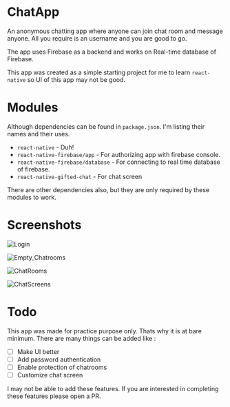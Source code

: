 # ChatApp
An anonymous chatting app where anyone can join chat room and message anyone. All you require is an username and you are good to go.

The app uses Firebase as a backend and works on Real-time database of Firebase.

This app was created as a simple starting project for me to learn `react-native` so UI of this app may not be good.

# Modules
Although dependencies can be found in `package.json`. I'm listing their names and their uses.

- `react-native` - Duh!
- `react-native-firebase/app` - For authorizing app with firebase console.
- `react-native-firebase/database` - For connecting to real time database of firebase.
- `react-native-gifted-chat` - For chat screen


There are other dependencies also, but they are only  required by these modules to work.

# Screenshots

![Login](/Screenshots/Login.jpg])

![Empty_Chatrooms](/Screenshots/Empty_Chatrooms.jpg])

![ChatRooms](/Screenshots/ChatRooms.jpg])

![ChatScreens](/Screenshots/ChatScreens.jpg])

# Todo

This app was made for practice purpose only. Thats why it is at bare minimum. There are many things can be added like :

- [ ] Make UI better
- [ ] Add password authentication
- [ ] Enable protection of chatrooms
- [ ] Customize chat screen

I may not be able to add these features. If you are interested in completing these features please open a PR.

